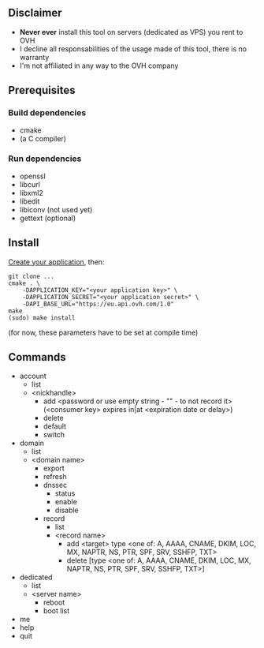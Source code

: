 ## Disclaimer

* **Never ever** install this tool on servers (dedicated as VPS) you rent to OVH
* I decline all responsabilities of the usage made of this tool, there is no warranty
* I'm not affiliated in any way to the OVH company

## Prerequisites

### Build dependencies

* cmake
* (a C compiler)

### Run dependencies

* openssl
* libcurl
* libxml2
* libedit
* libiconv (not used yet)
* gettext (optional)

## Install

[Create your application](https://eu.api.ovh.com/createApp/), then:
```
git clone ...
cmake . \
    -DAPPLICATION_KEY="<your application key>" \
    -DAPPLICATION_SECRET="<your application secret>" \
    -DAPI_BASE_URL="https://eu.api.ovh.com/1.0"
make
(sudo) make install
```
(for now, these parameters have to be set at compile time)

## Commands

* account
    * list
    * \<nickhandle>
        * add \<password or use empty string - "" - to not record it> (\<consumer key> expires in|at \<expiration date or delay>)
        * delete
        * default
        * switch
* domain
    * list
    * \<domain name>
        * export
        * refresh
        * dnssec
            * status
            * enable
            * disable
        * record
            * list
            * \<record name>
                * add \<target> type \<one of: A, AAAA, CNAME, DKIM, LOC, MX, NAPTR, NS, PTR, SPF, SRV, SSHFP, TXT>
                * delete [type \<one of: A, AAAA, CNAME, DKIM, LOC, MX, NAPTR, NS, PTR, SPF, SRV, SSHFP, TXT>]
* dedicated
    * list
    * \<server name>
        * reboot
        * boot list
* me
* help
* quit
